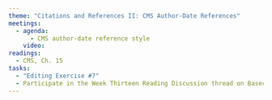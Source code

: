 ```yaml
---
theme: "Citations and References II: CMS Author-Date References"
meetings:
  - agenda:
      - CMS author-date reference style
    video:
readings:
  - CMS, Ch. 15
tasks:
  - "Editing Exercise #7"
  - Participate in the Week Thirteen Reading Discussion thread on Basecamp
---
```

